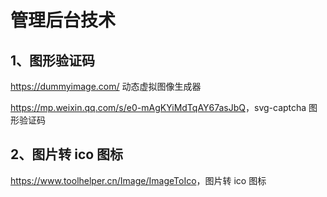 # 管理后台技术

## 1、图形验证码

<https://dummyimage.com/>	动态虚拟图像生成器

<https://mp.weixin.qq.com/s/e0-mAgKYiMdTqAY67asJbQ>，svg-captcha 图形验证码

## 2、图片转 ico 图标

<https://www.toolhelper.cn/Image/ImageToIco>，图片转 ico 图标
